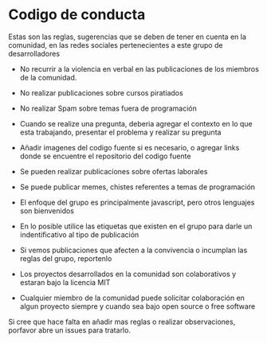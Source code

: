 # Codigo de conducta

Estas son las reglas, sugerencias que se deben de tener en cuenta en la comunidad, en las redes sociales pertenecientes a este grupo de desarrolladores

* No recurrir a la violencia en verbal en las publicaciones de los miembros de la comunidad.
* No realizar publicaciones sobre cursos piratiados
* No realizar Spam sobre temas fuera de programación

* Cuando se realize una pregunta, deberia agregar el contexto en lo que esta trabajando, presentar el problema y realizar su pregunta
* Añadir imagenes del codigo fuente si es necesario, o agregar links donde se encuentre el repositorio del codigo fuente
* Se pueden realizar publicaciones sobre ofertas laborales
* Se puede publicar memes, chistes referentes a temas de programación
* El enfoque del grupo es principalmente javascript, pero otros lenguajes son bienvenidos
* En lo posible utilice las etiquetas que existen en el grupo para darle un indentificativo al tipo de publicación
* Si vemos publicaciones que afecten a la convivencia o incumplan las reglas del grupo, reportenlo

* Los proyectos desarrollados en la comunidad son colaborativos y estaran bajo la licencia MIT
* Cualquier miembro de la comunidad puede solicitar colaboración en algun proyecto siempre y cuando sea bajo open source o free software

Si cree que hace falta en añadir mas reglas o realizar observaciones, porfavor abre un issues para tratarlo.
